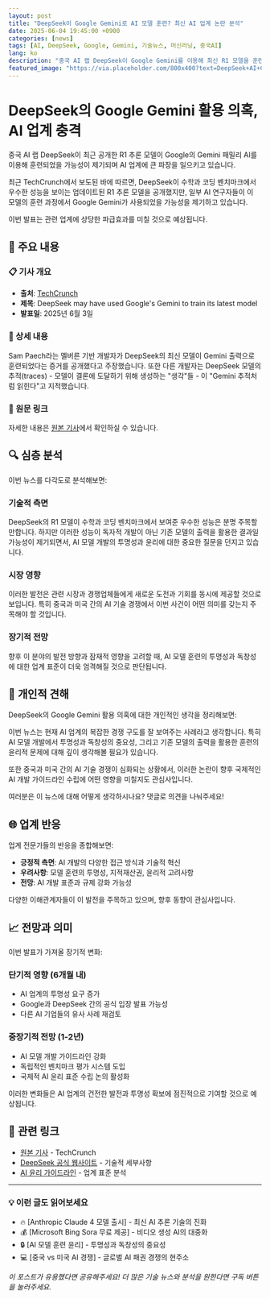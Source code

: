 ```yaml
---
layout: post
title: "DeepSeek이 Google Gemini로 AI 모델 훈련? 최신 AI 업계 논란 분석"
date: 2025-06-04 19:45:00 +0900
categories: [news]
tags: [AI, DeepSeek, Google, Gemini, 기술뉴스, 머신러닝, 중국AI]
lang: ko
description: "중국 AI 랩 DeepSeek이 Google Gemini를 이용해 최신 R1 모델을 훈련했을 가능성이 제기되며 AI 업계에 파장이 일고 있습니다."
featured_image: "https://via.placeholder.com/800x400?text=DeepSeek+AI+Controversy"
---
```


# DeepSeek의 Google Gemini 활용 의혹, AI 업계 충격

중국 AI 랩 DeepSeek이 최근 공개한 R1 추론 모델이 Google의 Gemini 패밀리 AI를 이용해 훈련되었을 가능성이 제기되며 AI 업계에 큰 파장을 일으키고 있습니다.

최근 TechCrunch에서 보도된 바에 따르면, DeepSeek이 수학과 코딩 벤치마크에서 우수한 성능을 보이는 업데이트된 R1 추론 모델을 공개했지만, 일부 AI 연구자들이 이 모델의 훈련 과정에서 Google Gemini가 사용되었을 가능성을 제기하고 있습니다.

이번 발표는 관련 업계에 상당한 파급효과를 미칠 것으로 예상됩니다.

## 📰 주요 내용

### 📋 기사 개요
- **출처**: [TechCrunch](https://techcrunch.com/2025/06/03/deepseek-may-have-used-googles-gemini-to-train-its-latest-model/)
- **제목**: DeepSeek may have used Google's Gemini to train its latest model
- **발표일**: 2025년 6월 3일

### 📝 상세 내용
Sam Paech라는 멜버른 기반 개발자가 DeepSeek의 최신 모델이 Gemini 출력으로 훈련되었다는 증거를 공개했다고 주장했습니다. 또한 다른 개발자는 DeepSeek 모델의 추적(traces) - 모델이 결론에 도달하기 위해 생성하는 "생각"들 - 이 "Gemini 추적처럼 읽힌다"고 지적했습니다.

### 🔗 원문 링크
자세한 내용은 [원본 기사](https://techcrunch.com/2025/06/03/deepseek-may-have-used-googles-gemini-to-train-its-latest-model/)에서 확인하실 수 있습니다.

## 🔍 심층 분석

이번 뉴스를 다각도로 분석해보면:

### 기술적 측면
DeepSeek의 R1 모델이 수학과 코딩 벤치마크에서 보여준 우수한 성능은 분명 주목할 만합니다. 하지만 이러한 성능이 독자적 개발이 아닌 기존 모델의 출력을 활용한 결과일 가능성이 제기되면서, AI 모델 개발의 투명성과 윤리에 대한 중요한 질문을 던지고 있습니다.

### 시장 영향
이러한 발전은 관련 시장과 경쟁업체들에게 새로운 도전과 기회를 동시에 제공할 것으로 보입니다. 특히 중국과 미국 간의 AI 기술 경쟁에서 이번 사건이 어떤 의미를 갖는지 주목해야 할 것입니다.

### 장기적 전망
향후 이 분야의 발전 방향과 잠재적 영향을 고려할 때, AI 모델 훈련의 투명성과 독창성에 대한 업계 표준이 더욱 엄격해질 것으로 판단됩니다.

## 💭 개인적 견해

DeepSeek의 Google Gemini 활용 의혹에 대한 개인적인 생각을 정리해보면:

이번 뉴스는 현재 AI 업계의 복잡한 경쟁 구도를 잘 보여주는 사례라고 생각합니다. 특히 AI 모델 개발에서 투명성과 독창성의 중요성, 그리고 기존 모델의 출력을 활용한 훈련의 윤리적 문제에 대해 깊이 생각해볼 필요가 있습니다.

또한 중국과 미국 간의 AI 기술 경쟁이 심화되는 상황에서, 이러한 논란이 향후 국제적인 AI 개발 가이드라인 수립에 어떤 영향을 미칠지도 관심사입니다.

여러분은 이 뉴스에 대해 어떻게 생각하시나요? 댓글로 의견을 나눠주세요!

## 🌐 업계 반응

업계 전문가들의 반응을 종합해보면:

- **긍정적 측면**: AI 개발의 다양한 접근 방식과 기술적 혁신
- **우려사항**: 모델 훈련의 투명성, 지적재산권, 윤리적 고려사항
- **전망**: AI 개발 표준과 규제 강화 가능성

다양한 이해관계자들이 이 발전을 주목하고 있으며, 향후 동향이 관심사입니다.

## 📈 전망과 의미

이번 발표가 가져올 장기적 변화:

### 단기적 영향 (6개월 내)
- AI 업계의 투명성 요구 증가
- Google과 DeepSeek 간의 공식 입장 발표 가능성
- 다른 AI 기업들의 유사 사례 재검토

### 중장기적 전망 (1-2년)
- AI 모델 개발 가이드라인 강화
- 독립적인 벤치마크 평가 시스템 도입
- 국제적 AI 윤리 표준 수립 논의 활성화

이러한 변화들은 AI 업계의 건전한 발전과 투명성 확보에 점진적으로 기여할 것으로 예상됩니다.

## 🔗 관련 링크
- [원본 기사](https://techcrunch.com/2025/06/03/deepseek-may-have-used-googles-gemini-to-train-its-latest-model/) - TechCrunch
- [DeepSeek 공식 웹사이트](#) - 기술적 세부사항
- [AI 윤리 가이드라인](#) - 업계 표준 분석

---

### 💡 이런 글도 읽어보세요
- 🔥 [Anthropic Claude 4 모델 출시] - 최신 AI 추론 기술의 진화
- 💰 [Microsoft Bing Sora 무료 제공] - 비디오 생성 AI의 대중화
- 🔒 [AI 모델 훈련 윤리] - 투명성과 독창성의 중요성
- 💻 [중국 vs 미국 AI 경쟁] - 글로벌 AI 패권 경쟁의 현주소

*이 포스트가 유용했다면 공유해주세요! 더 많은 기술 뉴스와 분석을 원한다면 구독 버튼을 눌러주세요.*

<div class="ad-container">
<!-- 구글 애드센스 광고 공간 -->
</div>
